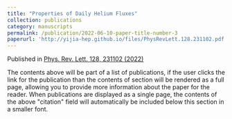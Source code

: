 ```yaml
---
title: "Properties of Daily Helium Fluxes"
collection: publications
category: manuscripts
permalink: /publication/2022-06-10-paper-title-number-3
paperurl: 'http://yijia-hep.github.io/files/PhysRevLett.128.231102.pdf'
---
```

Published in [ Phys. Rev. Lett. 128, 231102 (2022)](https://doi.org/10.1103/PhysRevLett.128.231102)

The contents above will be part of a list of publications, if the user clicks the link for the publication than the contents of section will be rendered as a full page, allowing you to provide more information about the paper for the reader. When publications are displayed as a single page, the contents of the above "citation" field will automatically be included below this section in a smaller font.
